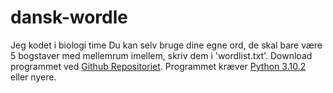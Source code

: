 # dansk-wordle
Jeg kodet i biologi time
Du kan selv bruge dine egne ord, de skal bare være 5 bogstaver med mellemrum imellem, skriv dem i 'wordlist.txt'. Download programmet ved [Github Repositoriet](https://github.com/csnoew/dansk-wordle/). Programmet kræver [Python 3.10.2](https://www.python.org/downloads/) eller nyere.
